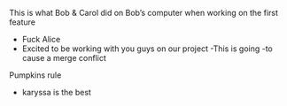 This is what Bob & Carol did on Bob’s computer when working on the first feature


- Fuck Alice
- Excited to be working with you guys on our project
-This is going
-to cause
a merge conflict

Pumpkins rule


- karyssa is the best



